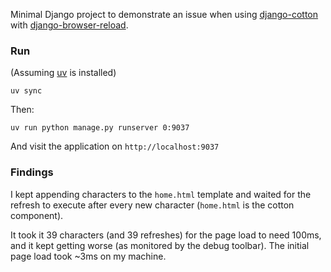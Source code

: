 
Minimal Django project to demonstrate an issue when using [django-cotton](https://github.com/wrabit/django-cotton)
with [django-browser-reload](https://github.com/adamchainz/django-browser-reload/).

### Run

(Assuming [uv](https://github.com/astral-sh/uv) is installed)

`uv sync`

Then:

`uv run python manage.py runserver 0:9037`

And visit the application on `http://localhost:9037`

### Findings

I kept appending characters to the `home.html` template and waited for the refresh to
execute after every new character (`home.html` is the cotton component).

It took it 39 characters (and 39 refreshes) for the page load to need 100ms, and it kept getting worse (as monitored by the debug toolbar).
The initial page load took ~3ms on my machine.

